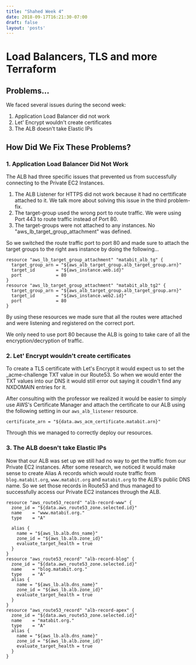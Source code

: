 ```yaml
---
title: "Shahed Week 4"
date: 2018-09-17T16:21:30-07:00
draft: false
layout: 'posts'
---
```


# Load Balancers, TLS and more Terraform

## Problems...
We faced several issues during the second week:
1. Application Load Balancer did not work
2. Let' Encrypt wouldn't create certificates
3. The ALB doesn't take Elastic IPs


## How Did We Fix These Problems?

### 1. Application Load Balancer Did Not Work

The ALB had three specific issues that prevented us from successfully connecting to the Private EC2 Instances.
1. The ALB Listener for HTTPS did not work because it had no certtificate attached to it. We talk more about solving this issue in the third problem-fix.
2. The target-group used the wrong port to route traffic. We were using Port 443 to route traffic instead of Port 80.
3. The target-groups were not attached to any instances. No "aws_lb_target_group_attachment" was defined.

So we switched the route traffic port to port 80 and made sure to attach the target groups to the right aws instance by doing the following...

```
resource "aws_lb_target_group_attachment" "matabit_alb_tg" {
  target_group_arn = "${aws_alb_target_group.alb_target_group.arn}"
  target_id        = "${aws_instance.web.id}"
  port             = 80
}
resource "aws_lb_target_group_attachment" "matabit_alb_tg2" {
  target_group_arn = "${aws_alb_target_group.alb_target_group.arn}"
  target_id        = "${aws_instance.web2.id}"
  port             = 80
}
```

By using these resources we made sure that all the routes were attached and were listening and registered on the correct port.

We only need to use port 80 because the ALB is going to take care of all the encryption/decryption of traffic.

### 2. Let' Encrypt wouldn't create certificates

To create a TLS certificate with Let's Encrypt it would expect us to set the _acme-challenge TXT value in our Route53. So when we would enter the TXT values into our DNS it would still error out saying it coudln't find any NXDOMAIN entries for it.

After consulting with the professor we realized it would be easier to simply use AWS's Certificate Manager and attach the certificate to our ALB using the following setting in our `aws_alb_listener` resource.

```
certificate_arn = "${data.aws_acm_certificate.matabit.arn}"
```

Through this we managed to correctly deploy our resources.

### 3. The ALB doesn't take Elastic IPs

Now that our ALB was set up we still had no way to get the traffic from our Private EC2 instances. After some research, we noticed it would make sense to create Alias A records which would route traffic from `blog.matabit.org`, `www.matabit.org` and `matabit.org` to the ALB's public DNS name.
So we set those records in Route53 and thus managed to successfully access our Private EC2 instances through the ALB.


```
resource "aws_route53_record" "alb-record-www" {
  zone_id = "${data.aws_route53_zone.selected.id}"
  name    = "www.matabit.org."
  type    = "A"

  alias {
    name = "${aws_lb.alb.dns_name}"
    zone_id = "${aws_lb.alb.zone_id}"
    evaluate_target_health = true
  }
}
resource "aws_route53_record" "alb-record-blog" {
  zone_id = "${data.aws_route53_zone.selected.id}"
  name    = "blog.matabit.org."
  type    = "A"
  alias {
    name = "${aws_lb.alb.dns_name}"
    zone_id = "${aws_lb.alb.zone_id}"
    evaluate_target_health = true
  }
}
resource "aws_route53_record" "alb-record-apex" {
  zone_id = "${data.aws_route53_zone.selected.id}"
  name    = "matabit.org."
  type    = "A"
  alias {
    name = "${aws_lb.alb.dns_name}"
    zone_id = "${aws_lb.alb.zone_id}"
    evaluate_target_health = true
  }
}
```